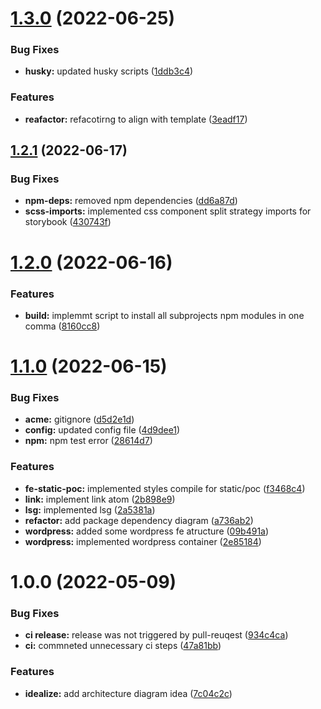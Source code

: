 # [1.3.0](https://github.com/paulAlexSerban/project-boilerplate-archetype-n-framework/compare/v1.2.1...v1.3.0) (2022-06-25)


### Bug Fixes

* **husky:** updated husky scripts ([1ddb3c4](https://github.com/paulAlexSerban/project-boilerplate-archetype-n-framework/commit/1ddb3c41479afc0b18e88fd29ab06ab82cfe78f8))


### Features

* **reafactor:** refacotirng to align with template ([3eadf17](https://github.com/paulAlexSerban/project-boilerplate-archetype-n-framework/commit/3eadf17ea0a0ca3bc6c77842c41595846459d6d1))

## [1.2.1](https://github.com/paulAlexSerban/project-boilerplate-archetype-n-framework/compare/v1.2.0...v1.2.1) (2022-06-17)


### Bug Fixes

* **npm-deps:** removed npm dependencies ([dd6a87d](https://github.com/paulAlexSerban/project-boilerplate-archetype-n-framework/commit/dd6a87d32eb90dbfb0a4232453ac95bddfe38fa2))
* **scss-imports:** implemented css component split strategy imports for storybook ([430743f](https://github.com/paulAlexSerban/project-boilerplate-archetype-n-framework/commit/430743f9ac5a143d87f4626290415b4bb2c38883))

# [1.2.0](https://github.com/paulAlexSerban/project-boilerplate-archetype-n-framework/compare/v1.1.0...v1.2.0) (2022-06-16)


### Features

* **build:** implemmt script to install all subprojects npm modules in one comma ([8160cc8](https://github.com/paulAlexSerban/project-boilerplate-archetype-n-framework/commit/8160cc8f952c86bfaddec66e6cc7e84d25e74f22))

# [1.1.0](https://github.com/paulAlexSerban/project-boilerplate-archetype-n-framework/compare/v1.0.0...v1.1.0) (2022-06-15)


### Bug Fixes

* **acme:** gitignore ([d5d2e1d](https://github.com/paulAlexSerban/project-boilerplate-archetype-n-framework/commit/d5d2e1dd11dacb7099c83f690777d4aef05e4db0))
* **config:** updated config file ([4d9dee1](https://github.com/paulAlexSerban/project-boilerplate-archetype-n-framework/commit/4d9dee10e7191be36bec749e9a8389fd1af33950))
* **npm:** npm test error ([28614d7](https://github.com/paulAlexSerban/project-boilerplate-archetype-n-framework/commit/28614d75633fbb8d5bc14f7618af56ed0d38c6d2))


### Features

* **fe-static-poc:** implemented styles compile for static/poc ([f3468c4](https://github.com/paulAlexSerban/project-boilerplate-archetype-n-framework/commit/f3468c4c8c23e276241bb24e14b71308e7e61f69))
* **link:** implement link atom ([2b898e9](https://github.com/paulAlexSerban/project-boilerplate-archetype-n-framework/commit/2b898e9aceba71b498d6ecd8bd47f2001404068b))
* **lsg:** implemented lsg ([2a5381a](https://github.com/paulAlexSerban/project-boilerplate-archetype-n-framework/commit/2a5381a1dfa710ca636b902183bb784f77a10202))
* **refactor:** add package dependency diagram ([a736ab2](https://github.com/paulAlexSerban/project-boilerplate-archetype-n-framework/commit/a736ab23d06c5fa8e133c649b0a2e5a1798d9191))
* **wordpress:** added some wordpress fe atructure ([09b491a](https://github.com/paulAlexSerban/project-boilerplate-archetype-n-framework/commit/09b491a6cb29880e5ab35fe72860a80405860f12))
* **wordpress:** implemented wordpress container ([2e85184](https://github.com/paulAlexSerban/project-boilerplate-archetype-n-framework/commit/2e851844c82398cb6c862bcd84f81764473d3d54))

# 1.0.0 (2022-05-09)


### Bug Fixes

* **ci release:** release was not triggered by pull-reuqest ([934c4ca](https://github.com/paulAlexSerban/project-boilerplate-archetype-n-framework/commit/934c4ca34c2c6bc14c4f0ca0504edf7a58e92421))
* **ci:** commneted unnecessary ci steps ([47a81bb](https://github.com/paulAlexSerban/project-boilerplate-archetype-n-framework/commit/47a81bb856177e792d84d6cf61158f25d29aae89))


### Features

* **idealize:** add architecture diagram idea ([7c04c2c](https://github.com/paulAlexSerban/project-boilerplate-archetype-n-framework/commit/7c04c2c3b005c16f03d616f730e1047583b59649))
